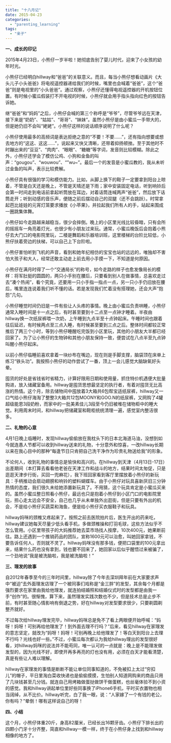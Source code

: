 ```yaml
---
title: "十八月记"
date: 2015-04-23
categories: 
  - "parenting_learning"
tags: 
  - "亲子"
---
```


**一、成长的印记**

2015年4月23日，小熊仔一岁半啦！她彻底告别了婴儿时代，迎来了小女孩的幼年时光。

小熊仔已经明白hillway和“爸爸”的关联意义。而且，每当小熊仔想看动画片《大头儿子小头爸爸》将电视遥控器递给我们的时候，嘴里也会喊着“爸爸”，这个“爸爸”则是电视里的“小头爸爸”。通过观察，小熊仔还懂得电视遥控器的开机按钮位置。有时候小蜜瓜假装打不开电视的时候，小熊仔就会用手指头指向红色的按钮告诉她。

继“爸爸”和“妈妈”之后，小熊仔会喊的第三个称呼是“爷爷”，尽管爷爷远在天津，接下来是“奶奶”、“姑姑”、“哥哥”、“妹妹”。虽然小熊仔是由小蜜瓜一手带大的，但是她仍旧不会叫“姥姥”。小熊仔这样的说话顺序说明了什么呢？

小熊仔使用最多的高频词是表达拒绝之意的“不要！不要……”，还有指向想要或想去地方的“这这、这这……”，说起来又快又清晰，还带着抑扬顿挫。至于其他时不时蹦出来的“豆豆”、“肉肉”、“眼眼”、“糖糖”等字词，发音则比较模糊。除此之外，小熊仔还学会了模仿公鸡、小狗和金鱼的叫声：“gougou”、“wouwou”、“”wu~”。最后一个的发音是小蜜瓜教的，我从未听过金鱼的叫声，表示比较费解。

小熊仔具有很强的学习和模仿能力。比如，从脚上换下的鞋子一定要拿到阳台上晾着，不管是白天还是晚上，不管是天晴还是下雨；家中安装固定电话，听到响铃后会第一时间走到电话前拿起听筒放在耳边，对着话筒连喊两声“爸爸”，然后放下话筒走开；听到动感的音乐声，便随之前后摆动自己的双腿（还不会跳跃）。时常拿起芭比娃娃的元宵灯笼要求播放《小苹果》，并拉起我们所有人的手，站起来围成一圈跳集体舞。

小熊仔如今走路越来越稳当，很少会摔倒。晚上的小区里光线比较昏暗，只有会所的摇摇车一角亮着灯光，也很少有小朋友过来玩。通常，小蜜瓜晚饭后会抱着小熊仔去大门口的电影院里玩，二楼是舞蹈和乐器培训班，这里楼梯的台阶比较低，小熊仔扶着旁边的扶梯，可以自己上下台阶啦。

小熊仔害怕听到飞机的声音，看到和她年纪相仿的宝宝也站的远远的，唯独却不害怕大孩子和大人，经常还敢主动走上前去用小手摸一下，不知道是何原因。

小熊仔在满月时得了一个“交通局长”的称号，如今走路的样子也愈发像局长的模样：将军肚挺的圆圆的，两只小手别在腰后，只要看到别人在做事情，总喜欢走过去“凑个热闹”，看个究竟，还要用一只小手指一指点一点，另一只小手仍旧放在腰后，嘴里连连说着我们听不懂的话。若是发现我们忙着没有搭理她，还会大声“抱怨”几句。

小熊仔睡觉时间仍旧是一件有些让人头疼的事情。晚上由小蜜瓜负责哄睡，小熊仔通常入睡时间是十一点之后，有时甚至要到十二点至一点钟才睡着。半夜由hillway换一次纸尿裤喂一次奶，上午睡到九点半至十点钟起床。午睡时间也跟着往后延迟，有时候两点至三点入睡，有时候甚至要到三点之后。整体时间都较正常推后了两三个小时，等到小熊仔睡醒吃完饭到小区里玩，其他的小朋友大半都已经回家了。为了让小熊仔的生物钟和其他小朋友保持一致，便尝试在八点半至九点钟叫醒小熊仔起床。

以前小熊仔临睡前喜欢拿着一块纱布在嘴边，现在则是手脚支撑，脑袋顶在床单上练习“铁头功”。我按照小熊仔的动作尝试了一番，顶上一会儿感觉大脑缺氧好头晕。

囤货的好处是省钱省时省精力，计算好限用日期和使用量，抓住特价机遇便大批量购进，放入储藏室备用。hillway是囤货思想最坚定的执行者，有着对囤货无比高涨的热情。这个月，除去储物间中囤放着3大箱共6包帮宝适纸尿裤，hillway又一口气给小熊仔海淘了整整3大箱共12包MOONY和GOO.N的纸尿裤，又网购了4罐超级能恩3段奶粉，而家中的一批美素佳儿3段至今仍旧被堆在储物柜中的睡大觉。利用周末时间，和hillway把储藏室和鞋柜统统清理一遍，感觉室内整洁很多。

**二、礼物的心意**

4月1日晚上临睡时，发现hillway偷偷放在我枕头下的日本北海道马油，没想到如今就连愚人节都可以收到hillway送来的礼物，十分意外和惊喜，一改hillway长期以来在我心目中的那种“每逢节日只肯把自己洗干净作为珍贵礼物送给我”的形象。

不论何人，收到礼物的事情总是愉快和高兴的。在hillway到天津（4月13日-17日）出差期间（本打算去看看他老爸在天津工作和战斗的地方，结果时间太匆促，只是逛逛天津步行街，买回一兜麻花），我下班回家看到客厅里摆放着小熊仔的新玩具：手柄推动会扇动翅膀和响铃的塑料蝴蝶车。由于小熊仔对玩具喜新厌旧三分钟热情的态度，我们很久未给她添置新玩具了。不用猜，这个玩具肯定是小蜜瓜买来的。虽然小蜜瓜整日照看小熊仔，最远也只是抱着小熊仔到小区门口的电影院里玩，担心走太远会不安全，自己也几乎从未单独外出逛街，但是只要有外出的机会，不是给小熊仔买蔬菜和海鱼，便是给小熊仔买衣服鞋子和玩具。

hillway妈咪的颈椎又疼起来了。按照之前去医院拍片后，医生开出的药来吃，hillway建议她每天尽量少低头看手机，多做颈椎操和打羽毛球，这些方法似乎不怎么管用。小区里带孩子的大妈推荐她去菜市场找人按摩，10次400元，她果断前往。路上还遇到一个推销药品的团队，宣称1600元可以治愈，叫她回家拿钱，不要告诉任何人，否则就不灵了。hillway妈咪没有那多钱，便把口袋里的100元拿出来，结果什么药也没有拿到，钱也要不回来了，她回家以后似乎醒悟过来被骗了，一个劲地说“我是被洗脑啦，我是被洗脑啦！”

**三、理发的故事**

自2012年春季至今的三年时间里，hillway除了今年去深圳拜年前在大家要求声中“被迫”去外面理发店理了一个被同事们戏称是“金三胖”的发型，其余每个月都是强烈要求在家里由我给他理发，就连拍结婚照和结婚仪式时的发型都是由我一手“创作”的。很惭愧，算下来，虽然理发实践次数也不少，但是技术总是止步不前，有时甚至随心情影响有倒退之势，好在hillway对发型要求很少，只要剃圆剃整齐就好。

不过每次给hillway理发完毕，hillway妈咪总是免不了看上两眼便开始呼喊：“妈呀！妈呀！可别再给他理发了！到外面去理不行吗？”后来，看见hillway在家理发的意志坚定，就改为“妈呀！妈呀！可别再晚上给他理发了！等白天到阳台上去理不行吗？光线也好一些。”不过，小蜜瓜每次都认为我给hillway理出的发型很好看，对hillway妈咪的说法并不能苟同，唯一认可的一点就是：晚上是不能理发做发型的，因为光线不好，即使开再多再亮的灯也没有用，必须在白天才能看清楚，真是有些让人难以理解。

hillway在家理发的事情是断断不能让单位同事知道的，不免被扣上太过“穷扣儿”的帽子，平日里淘白菜收快递也是偷偷摸摸，生怕别人知道网购来的商品只用了几块钱甚至几分钱。就连自己用烤箱做蛋挞做饼干做蛋糕，也丝毫体验不到小资的感觉。我和hillway讲起单位里好些同事换了iPhone6手机，平时买衣置物也相当阔绰，从不比价。hillway听完，白了我一眼，说：“人家嫁了一个有钱的老公，你有吗？”晕倒！哪有这样说自己的呀！

**四、小结**

这个月，小熊仔体重20斤，身高82厘米，已经长出16颗牙齿。小熊仔下排长出的四颗小门牙十分齐整，简直和hillway一模一样，终于在小熊仔身上找到和hillway相像的地方了。
